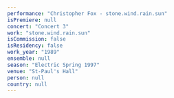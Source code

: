 ```yaml
---
performance: "Christopher Fox - stone.wind.rain.sun"
isPremiere: null
concert: "Concert 3"
work: "stone.wind.rain.sun"
isCommission: false
isResidency: false
work_year: "1989"
ensemble: null
season: "Electric Spring 1997"
venue: "St-Paul's Hall"
person: null
country: null
---
```


